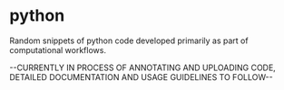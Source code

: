 # python
Random snippets of python code developed primarily as part of computational workflows.


--CURRENTLY IN PROCESS OF ANNOTATING AND UPLOADING CODE, DETAILED DOCUMENTATION AND USAGE GUIDELINES TO FOLLOW--
